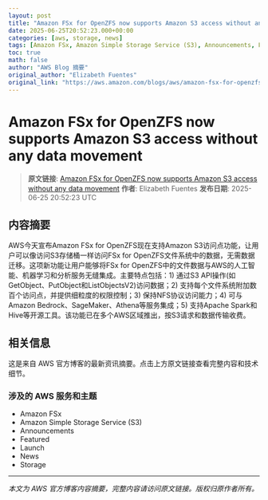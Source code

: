 ```yaml
---
layout: post
title: "Amazon FSx for OpenZFS now supports Amazon S3 access without any data movement"
date: 2025-06-25T20:52:23.000+00:00
categories: [aws, storage, news]
tags: [Amazon FSx, Amazon Simple Storage Service (S3), Announcements, Featured, Launch, News, Storage]
toc: true
math: false
author: "AWS Blog 摘要"
original_author: "Elizabeth Fuentes"
original_link: "https://aws.amazon.com/blogs/aws/amazon-fsx-for-openzfs-now-supports-amazon-s3-access-without-any-data-movement/"
---
```


# Amazon FSx for OpenZFS now supports Amazon S3 access without any data movement

> **原文链接**: [Amazon FSx for OpenZFS now supports Amazon S3 access without any data movement](https://aws.amazon.com/blogs/aws/amazon-fsx-for-openzfs-now-supports-amazon-s3-access-without-any-data-movement/)
> **作者**: Elizabeth Fuentes
> **发布日期**: 2025-06-25 20:52:23 UTC

## 内容摘要

AWS今天宣布Amazon FSx for OpenZFS现在支持Amazon S3访问点功能，让用户可以像访问S3存储桶一样访问FSx for OpenZFS文件系统中的数据，无需数据迁移。这项新功能让用户能够将FSx for OpenZFS中的文件数据与AWS的人工智能、机器学习和分析服务无缝集成。主要特点包括：1) 通过S3 API操作(如GetObject、PutObject和ListObjectsV2)访问数据；2) 支持每个文件系统附加数百个访问点，并提供细粒度的权限控制；3) 保持NFS协议访问能力；4) 可与Amazon Bedrock、SageMaker、Athena等服务集成；5) 支持Apache Spark和Hive等开源工具。该功能已在多个AWS区域推出，按S3请求和数据传输收费。

## 相关信息

这是来自 AWS 官方博客的最新资讯摘要。点击上方原文链接查看完整内容和技术细节。

### 涉及的 AWS 服务和主题

- Amazon FSx
- Amazon Simple Storage Service (S3)
- Announcements
- Featured
- Launch
- News
- Storage

---

*本文为 AWS 官方博客内容摘要，完整内容请访问原文链接。版权归原作者所有。*